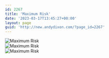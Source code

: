 ```yaml
---
id: 2267
title: 'Maximum Risk'
date: '2023-03-17T13:45:27+00:00'
layout: page
guid: 'http://new.andydixon.com/?page_id=2267'
---
```


![Maximum Risk](https://i0.wp.com/assets.g8x2.ldn.idrivee2-23.com/posters/Maximum%20Risk%2001.jpg?w=1200&ssl=1 "Maximum Risk")  
![Maximum Risk](https://i0.wp.com/assets.g8x2.ldn.idrivee2-23.com/posters/Maximum%20Risk%2002.jpg?w=1200&ssl=1 "Maximum Risk")  
![Maximum Risk](https://i0.wp.com/assets.g8x2.ldn.idrivee2-23.com/posters/Maximum%20Risk%2003.jpg?w=1200&ssl=1 "Maximum Risk")